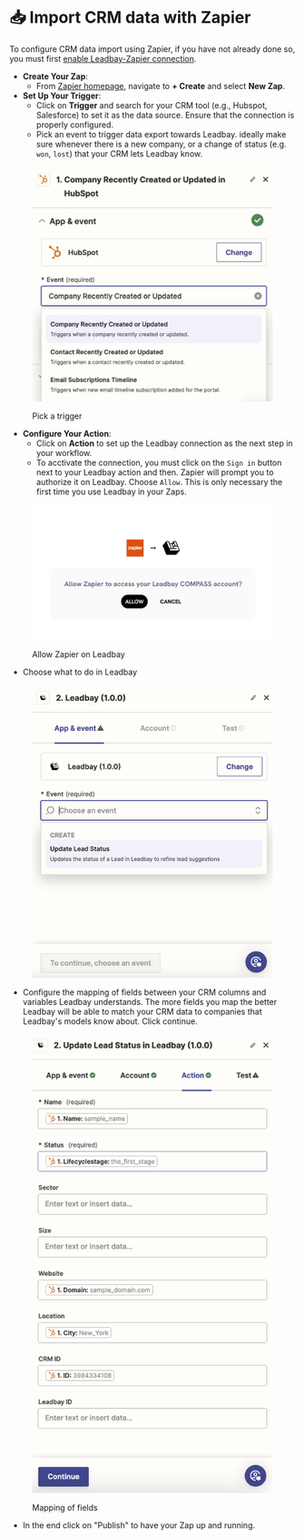 # 📥 Import CRM data with Zapier

To configure CRM data import using Zapier, if you have not already done so, you must first [enable Leadbay-Zapier connection](./#enabling-leadbay-zapier-connection).

* **Create Your Zap**:
  * From [Zapier homepage](https://zapier.com/app/zaps), navigate to **+ Create** and select **New Zap**.
* **Set Up Your Trigger**:
  * Click on **Trigger** and search for your CRM tool (e.g., Hubspot, Salesforce) to set it as the data source. Ensure that the connection is properly configured.
  * Pick an event to trigger data export towards Leadbay. ideally make sure whenever there is a new company, or a change of status (e.g. `won`, `lost`) that your CRM lets Leadbay know.

<figure><img src="../../.gitbook/assets/sdfgasdfgsfgsdgadfgasd.jpg" alt=""><figcaption><p>Pick a trigger</p></figcaption></figure>

* **Configure Your Action**:
  * Click on **Action** to set up the Leadbay connection as the next step in your workflow.
  * To acctivate the connection, you must click on the `Sign in` button next to your Leadbay action and then. Zapier will prompt you to authorize it on Leadbay. Choose `Allow`. This is only necessary the first time you use Leadbay in your Zaps.

<figure><img src="../../.gitbook/assets/asfasfdsfasd (1).jpg" alt=""><figcaption><p>Allow Zapier on Leadbay</p></figcaption></figure>

* Choose what to do in Leadbay

<figure><img src="../../.gitbook/assets/image (2).png" alt=""><figcaption></figcaption></figure>

* Configure the mapping of fields between your CRM columns and variables Leadbay understands. The more fields you map the better Leadbay will be able to match your CRM data to companies that Leadbay's models know about. Click continue.

<figure><img src="../../.gitbook/assets/image (3).png" alt=""><figcaption><p>Mapping of fields</p></figcaption></figure>

* In the end click on "Publish" to have your Zap up and running.
